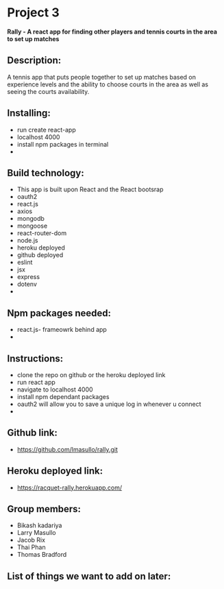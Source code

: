 # Project 3

**Rally - A react app for finding other players and tennis courts in the area to set up matches**

## Description:

A tennis app that puts people together to set up matches based on experience levels and the ability to choose courts in the area as well as seeing the courts availability.

## Installing:

- run create react-app
- localhost 4000
- install npm packages in terminal
-

## Build technology:

- This app is built upon React and the React bootsrap
- oauth2
- react.js
- axios
- mongodb
- mongoose
- react-router-dom
- node.js
- heroku deployed
- github deployed
- eslint
- jsx
- express
- dotenv
-

## Npm packages needed:

- react.js- frameowrk behind app
-

## Instructions:

- clone the repo on github or the heroku deployed link
- run react app
- navigate to localhost 4000
- install npm dependant packages
- oauth2 will allow you to save a unique log in whenever u connect
-

## Github link:

- https://github.com/lmasullo/rally.git

## Heroku deployed link:

- https://racquet-rally.herokuapp.com/

## Group members:

- Bikash kadariya
- Larry Masullo
- Jacob Rix
- Thai Phan
- Thomas Bradford

## List of things we want to add on later:

